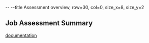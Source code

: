 -- --title Assessment overview, row=30, col=0, size_x=8, size_y=2

## Job Assessment Summary
[documentation](https://github.com/databrickslabs/ucx/blob/main/docs/assessment.md)
